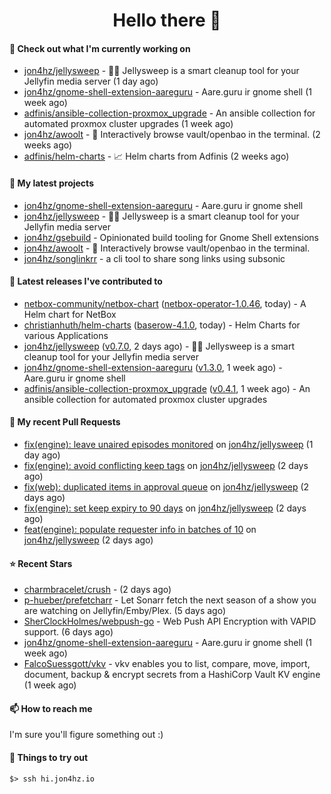 <h1 align=center>Hello there 👋</h1>

#### 👷 Check out what I'm currently working on

- [jon4hz/jellysweep](https://github.com/jon4hz/jellysweep) - 🧹🪼 Jellysweep is a smart cleanup tool for your Jellyfin media server (1 day ago)
- [jon4hz/gnome-shell-extension-aareguru](https://github.com/jon4hz/gnome-shell-extension-aareguru) - Aare.guru ir gnome shell (1 week ago)
- [adfinis/ansible-collection-proxmox_upgrade](https://github.com/adfinis/ansible-collection-proxmox_upgrade) - An ansible collection for automated proxmox cluster upgrades (1 week ago)
- [jon4hz/awoolt](https://github.com/jon4hz/awoolt) - 🐺 Interactively browse vault/openbao in the terminal. (2 weeks ago)
- [adfinis/helm-charts](https://github.com/adfinis/helm-charts) - 📈 Helm charts from Adfinis (2 weeks ago)

#### 🌱 My latest projects

- [jon4hz/gnome-shell-extension-aareguru](https://github.com/jon4hz/gnome-shell-extension-aareguru) - Aare.guru ir gnome shell
- [jon4hz/jellysweep](https://github.com/jon4hz/jellysweep) - 🧹🪼 Jellysweep is a smart cleanup tool for your Jellyfin media server
- [jon4hz/gsebuild](https://github.com/jon4hz/gsebuild) - Opinionated build tooling for Gnome Shell extensions
- [jon4hz/awoolt](https://github.com/jon4hz/awoolt) - 🐺 Interactively browse vault/openbao in the terminal.
- [jon4hz/songlinkrr](https://github.com/jon4hz/songlinkrr) - a cli tool to share song links using subsonic

#### 🔭 Latest releases I've contributed to

- [netbox-community/netbox-chart](https://github.com/netbox-community/netbox-chart) ([netbox-operator-1.0.46](https://github.com/netbox-community/netbox-chart/releases/tag/netbox-operator-1.0.46), today) - A Helm chart for NetBox
- [christianhuth/helm-charts](https://github.com/christianhuth/helm-charts) ([baserow-4.1.0](https://github.com/christianhuth/helm-charts/releases/tag/baserow-4.1.0), today) - Helm Charts for various Applications
- [jon4hz/jellysweep](https://github.com/jon4hz/jellysweep) ([v0.7.0](https://github.com/jon4hz/jellysweep/releases/tag/v0.7.0), 2 days ago) - 🧹🪼 Jellysweep is a smart cleanup tool for your Jellyfin media server
- [jon4hz/gnome-shell-extension-aareguru](https://github.com/jon4hz/gnome-shell-extension-aareguru) ([v1.3.0](https://github.com/jon4hz/gnome-shell-extension-aareguru/releases/tag/v1.3.0), 1 week ago) - Aare.guru ir gnome shell
- [adfinis/ansible-collection-proxmox_upgrade](https://github.com/adfinis/ansible-collection-proxmox_upgrade) ([v0.4.1](https://github.com/adfinis/ansible-collection-proxmox_upgrade/releases/tag/v0.4.1), 1 week ago) - An ansible collection for automated proxmox cluster upgrades

#### 🔨 My recent Pull Requests

- [fix(engine): leave unaired episodes monitored](https://github.com/jon4hz/jellysweep/pull/18) on [jon4hz/jellysweep](https://github.com/jon4hz/jellysweep) (1 day ago)
- [fix(engine): avoid conflicting keep tags](https://github.com/jon4hz/jellysweep/pull/17) on [jon4hz/jellysweep](https://github.com/jon4hz/jellysweep) (2 days ago)
- [fix(web): duplicated items in approval queue](https://github.com/jon4hz/jellysweep/pull/16) on [jon4hz/jellysweep](https://github.com/jon4hz/jellysweep) (2 days ago)
- [fix(engine): set keep expiry to 90 days](https://github.com/jon4hz/jellysweep/pull/15) on [jon4hz/jellysweep](https://github.com/jon4hz/jellysweep) (2 days ago)
- [feat(engine): populate requester info in batches of 10](https://github.com/jon4hz/jellysweep/pull/14) on [jon4hz/jellysweep](https://github.com/jon4hz/jellysweep) (2 days ago)

#### ⭐ Recent Stars

- [charmbracelet/crush](https://github.com/charmbracelet/crush) -  (2 days ago)
- [p-hueber/prefetcharr](https://github.com/p-hueber/prefetcharr) - Let Sonarr fetch the next season of a show you are watching on Jellyfin/Emby/Plex. (5 days ago)
- [SherClockHolmes/webpush-go](https://github.com/SherClockHolmes/webpush-go) - Web Push API Encryption with VAPID support. (6 days ago)
- [jon4hz/gnome-shell-extension-aareguru](https://github.com/jon4hz/gnome-shell-extension-aareguru) - Aare.guru ir gnome shell (1 week ago)
- [FalcoSuessgott/vkv](https://github.com/FalcoSuessgott/vkv) - vkv enables you to list, compare, move, import, document, backup &amp; encrypt secrets from a HashiCorp Vault KV engine (1 week ago)

#### 📫 How to reach me
I'm sure you'll figure something out :)

#### 👀 Things to try out
```
$> ssh hi.jon4hz.io
```
